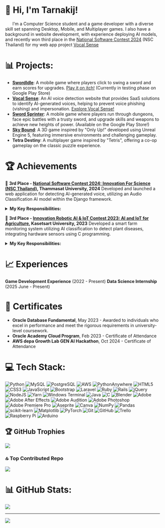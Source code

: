 # 👋 Hi, I'm Tarnakij!
&nbsp;&nbsp;&nbsp;&nbsp;&nbsp;&nbsp;I'm a Computer Science student and a game developer with a diverse skill set spanning Desktop, Mobile, and Multiplayer games. I also have a background in website development, with experience deploying AI models, and recently won third place in the [National Software Contest 2024](https://www.facebook.com/media/set?set=oa.886373373391003&type=3&locale=th_TH)
 (NSC Thailand) for my web app project [Vocal Sense](https://vocalsense.pythonanywhere.com/)

# 📊 Projects:
- **[SwordIdle](https://github.com/ShiroRinS/Portfolio-Sword-Idle)**: A mobile game where players click to swing a sword and earn scores for upgrades. [Play it on itch!](https://kokori-studio.itch.io/sword-idle) (Currently in testing phase on Google Play Store)
- **[Vocal Sense](https://github.com/ShiroRinS/Portfolio-Vocal-Sense/tree/main)**: An AI voice detection website that provides SaaS solutions to identify AI-generated voices, helping to prevent voice phishing (vishing) and impersonation. [Explore Vocal Sense!](https://vocalsense.pythonanywhere.com/)
- **[Sword Sprinter](https://github.com/ShiroRinS/Portfolio-Sword-Sprinter)**: A mobile game where players run through dungeons, face epic battles with a trusty sword, and upgrade skills and weapons to achieve new heights of power. (Available on the Google Play Store!)
- **[Sky Bound](https://github.com/ShiroRinS/Portfolio-Sky-Bound/tree/main)**: A 3D game inspired by "Only Up!" developed using Unreal Engine 5, featuring immersive environments and challenging gameplay.
- **Tetra Destiny**: A multiplayer game inspired by "Tetris", offering a co-op gameplay on the classic puzzle experience.

<!-- [On process to be published] - Sword Sprinter - Mobile game (On Google Play Store) -->
<!-- [In progress] - VR Game -->
<!-- [In progress] - Unity Game -->

# 🏆 Achievements
🥉 **3rd Place - [National Software Contest 2024: Innovation For Science (NSC Thailand)](https://github.com/ShiroRinS/Portfolio-Vocal-Sense/tree/main), Thammasat University, 2024** <!-- (https://www.facebook.com/groups/NSCThailand/?locale=th_TH) -->
Developed and launched a web application for detecting AI-generated voice, utilizing an Audio Classification AI model within the Django framework. <br/>
<details>
  <summary><strong>My Key Responsibilities:</strong></summary>
  <ul>
    <li>Built the website interface and infrastructure (Python, Django, JavaScript, HTML, CSS, Bootstrap)</li>
    <li>Deployed and integrated the AI model to seamlessly handle user inputs and display classification results</li>
    <li>Managed end-to-end functionality, from user input to visual output (excluding model training)</li>
    <li>Deployed the application on the internet for public access</li>
    <li>Served as a pitch presenter, effectively communicating project objectives and outcomes</li>
 </ul>
</details>

🥉 **3rd Place - [Innovation Robotic AI & IoT Contest 2023: AI and IoT for Agriculture](https://www.facebook.com/story.php/?story_fbid=763083972494009&id=100063772383859), Kasetsart University, 2023** 
Developed a smart farm monitoring system utilizing AI classification to detect plant diseases, integrating hardware sensors using C programming.
<details>
  <summary><strong>My Key Responsibilities:</strong></summary>
  <ul>
    <li>Connected and calibrated sensors with Arduino and Raspberry Pi for real-time data collection</li>
    <li>Programmed and retrieved sensor data to ensure accurate environmental readings (C language)</li>
    <li>Prepared sensor data for API transmission, enabling seamless integration with external systems (JSON)</li>
    <li>Served as one of the presenters, establishing a welcoming atmosphere and introducing the project to visitors</li>
  </ul>
</details>

# 📈 Experiences
**Game Development Experience** (2022 - Present)
**Data Science Internship** (2025 June - Present)

# 💼 Certificates
- **Oracle Database Fundamental**, May 2023 - Awarded to individuals who excel in performance and meet the rigorous requirements in university-level coursework.
- **Oracle Academy Cloud Program**, Feb 2023 - Certificate of Attendance
- **AWS depa Growth Lab GEN AI Hackathon**, Oct 2024 - Certificate of Attendance

# 💻 Tech Stack:
![Python](https://img.shields.io/badge/python-3670A0?style=for-the-badge&logo=python&logoColor=ffdd54) 
![MySQL](https://img.shields.io/badge/mysql-4479A1.svg?style=for-the-badge&logo=mysql&logoColor=white)
![PostgreSQL](https://camo.githubusercontent.com/98985571565e01ca5127c24d4552650105d85815e90a01078e07d13e32f1964b/68747470733a2f2f696d672e736869656c64732e696f2f62616467652f506f737467726553514c2d3431363945313f267374796c653d666f722d7468652d6261646765266c6f676f3d706f737467726573716c266c6f676f436f6c6f723d7768697465)
![AWS](https://img.shields.io/badge/AWS-%23FF9900.svg?style=for-the-badge&logo=amazon-aws&logoColor=white) 
![PythonAnywhere](https://img.shields.io/badge/pythonanywhere-%232F9FD7.svg?style=for-the-badge&logo=pythonanywhere&logoColor=15151)
![HTML5](https://img.shields.io/badge/html5-%23E34F26.svg?style=for-the-badge&logo=html5&logoColor=white) 
![CSS3](https://img.shields.io/badge/css3-%231572B6.svg?style=for-the-badge&logo=css3&logoColor=white) 
![JavaScript](https://img.shields.io/badge/javascript-%23323330.svg?style=for-the-badge&logo=javascript&logoColor=%23F7DF1E) 
![Bootstrap](https://img.shields.io/badge/bootstrap-%238511FA.svg?style=for-the-badge&logo=bootstrap&logoColor=white) 
![Laravel](https://img.shields.io/badge/laravel-%23FF2D20.svg?style=for-the-badge&logo=laravel&logoColor=white) 
![Ruby](https://img.shields.io/badge/ruby-%23CC342D.svg?style=for-the-badge&logo=ruby&logoColor=white) 
![Rails](https://img.shields.io/badge/rails-%23CC0000.svg?style=for-the-badge&logo=ruby-on-rails&logoColor=white) 
![jQuery](https://img.shields.io/badge/jquery-%230769AD.svg?style=for-the-badge&logo=jquery&logoColor=white)
![NodeJS](https://img.shields.io/badge/node.js-6DA55F?style=for-the-badge&logo=node.js&logoColor=white) 
![Yarn](https://img.shields.io/badge/yarn-%232C8EBB.svg?style=for-the-badge&logo=yarn&logoColor=white) 
![Windows Terminal](https://img.shields.io/badge/Windows%20Terminal-%234D4D4D.svg?style=for-the-badge&logo=windows-terminal&logoColor=white)
![Java](https://img.shields.io/badge/java-%23ED8B00.svg?style=for-the-badge&logo=openjdk&logoColor=white) 
![C](https://img.shields.io/badge/c-%2300599C.svg?style=for-the-badge&logo=c&logoColor=white) 
![Blender](https://img.shields.io/badge/blender-%23F5792A.svg?style=for-the-badge&logo=blender&logoColor=white) 
![Adobe](https://img.shields.io/badge/adobe-%23FF0000.svg?style=for-the-badge&logo=adobe&logoColor=white) 
![Adobe After Effects](https://img.shields.io/badge/Adobe%20After%20Effects-9999FF.svg?style=for-the-badge&logo=Adobe%20After%20Effects&logoColor=white) 
![Adobe Audition](https://img.shields.io/badge/Adobe%20Audition-9999FF.svg?style=for-the-badge&logo=Adobe%20Audition&logoColor=white) 
![Adobe Photoshop](https://img.shields.io/badge/adobe%20photoshop-%2331A8FF.svg?style=for-the-badge&logo=adobe%20photoshop&logoColor=white) 
![Adobe Premiere Pro](https://img.shields.io/badge/Adobe%20Premiere%20Pro-9999FF.svg?style=for-the-badge&logo=Adobe%20Premiere%20Pro&logoColor=white) 
![Aseprite](https://img.shields.io/badge/Aseprite-FFFFFF?style=for-the-badge&logo=Aseprite&logoColor=#7D929E) 
![Canva](https://img.shields.io/badge/Canva-%2300C4CC.svg?style=for-the-badge&logo=Canva&logoColor=white) 
![NumPy](https://img.shields.io/badge/numpy-%23013243.svg?style=for-the-badge&logo=numpy&logoColor=white) 
![Pandas](https://img.shields.io/badge/pandas-%23150458.svg?style=for-the-badge&logo=pandas&logoColor=white) 
![scikit-learn](https://img.shields.io/badge/scikit--learn-%23F7931E.svg?style=for-the-badge&logo=scikit-learn&logoColor=white) 
![Matplotlib](https://img.shields.io/badge/Matplotlib-%23ffffff.svg?style=for-the-badge&logo=Matplotlib&logoColor=black) 
![PyTorch](https://img.shields.io/badge/PyTorch-%23EE4C2C.svg?style=for-the-badge&logo=PyTorch&logoColor=white) 
![Git](https://img.shields.io/badge/git-%23F05033.svg?style=for-the-badge&logo=git&logoColor=white) 
![GitHub](https://img.shields.io/badge/github-%23121011.svg?style=for-the-badge&logo=github&logoColor=white) 
![Trello](https://img.shields.io/badge/Trello-%23026AA7.svg?style=for-the-badge&logo=Trello&logoColor=white) 
![Raspberry Pi](https://img.shields.io/badge/-RaspberryPi-C51A4A?style=for-the-badge&logo=Raspberry-Pi) 
![Arduino](https://img.shields.io/badge/-Arduino-00979D?style=for-the-badge&logo=Arduino&logoColor=white)

## 🏆 GitHub Trophies
![](https://github-profile-trophy.vercel.app/?username=ShiroRinS&theme=radical&no-frame=false&no-bg=false&margin-w=4)
<!-- ![](https://github-profile-trophy.vercel.app/?username=ShiroRinS&theme=gruvbox&no-frame=false&no-bg=false&margin-w=4) -->

### 🔝 Top Contributed Repo
![](https://github-contributor-stats.vercel.app/api?username=ShiroRinS&limit=5&theme=ambient_gradient&combine_all_yearly_contributions=true)

# 📊 GitHub Stats:
<!-- ![](https://github-readme-stats.vercel.app/api?username=ShiroRinS&theme=gruv&hide_border=false&include_all_commits=true&count_private=true& )<br/> -->
<!-- &theme=gruv&hide_border=false -->
![](https://github-readme-streak-stats.herokuapp.com/?user=ShiroRinS&theme=default&hide_border=false)<br/>
<!-- ![](https://github-readme-stats.vercel.app/api/top-langs/?username=ShiroRinS&theme=default&hide_border=false&include_all_commits=true&count_private=true&layout=compact) -->

---
[![](https://visitcount.itsvg.in/api?id=ShiroRinS&icon=0&color=0)](https://visitcount.itsvg.in)


<!--
**ShiroRinS/ShiroRinS** is a ✨ _special_ ✨ repository because its `README.md` (this file) appears on your GitHub profile.

Here are some ideas to get you started:

- 🔭 I’m currently working on ...
- 🌱 I’m currently learning ...
- 👯 I’m looking to collaborate on ...
- 🤔 I’m looking for help with ...
- 💬 Ask me about ...
- 📫 How to reach me: ...
- 😄 Pronouns: ...
- ⚡ Fun fact: ...
-->
